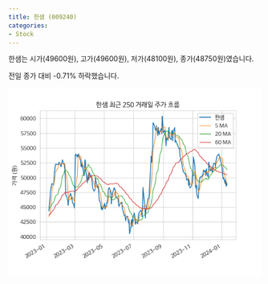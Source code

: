 ```yaml
---
title: 한샘 (009240)
categories:
- Stock
---
```


한샘는 시가(49600원), 고가(49600원), 저가(48100원), 종가(48750원)였습니다.

전일 종가 대비 -0.71% 하락했습니다.

<!-- more -->

![009240](/assets/images/stock/009240.png)